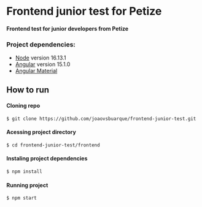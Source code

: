 # Frontend junior test for Petize

#### Frontend test for junior developers from Petize

### Project dependencies:

- [Node](https://nodejs.org/en/) version 16.13.1
- [Angular](https://angular.io/) version 15.1.0
- [Angular Material](https://material.angular.io/)

## How to run

#### Cloning repo

`$ git clone https://github.com/joaovsbuarque/frontend-junior-test.git`

#### Acessing project directory

`$ cd frontend-junior-test/frontend`

#### Instaling project dependencies

`$ npm install`

#### Running project

`$ npm start`
